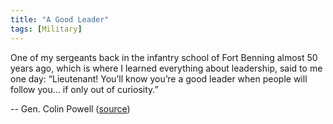 ```yaml
---
title: "A Good Leader"
tags: [Military]
---
```


One of my sergeants back in the infantry school of Fort Benning almost 50 years
ago, which is where I learned everything about leadership, said to me one day:
“Lieutenant! You’ll know you’re a good leader when people will follow you… if
only out of curiosity.”

-- Gen. Colin Powell ([source][source])

[source]: https://www.youtube.com/watch?v=IfL3RSa5T5Y
